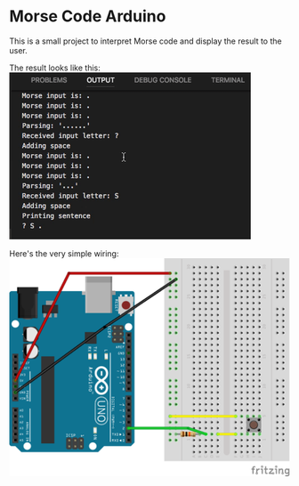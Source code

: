 # Morse Code Arduino

This is a small project to interpret Morse code and display the result to the user.

The result looks like this:
![morse code input](HELLO.gif)

Here's the very simple wiring:
![schematic](schematic.png)
